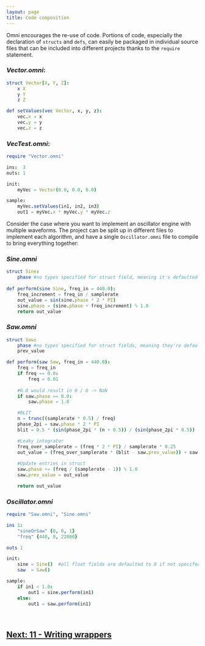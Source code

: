 ```yaml
---
layout: page
title: Code composition
---
```


Omni encourages the re-use of code. Portions of code, especially the declaration of `structs` and `defs`, can easily be packaged in individual source files that can be included into different projects thanks to the `require` statement.

### *Vector.omni*:
```nim
struct Vector[X, Y, Z]:
    x X
    y Y
    z Z

def setValues(vec Vector, x, y, z):
    vec.x = x
    vec.y = y
    vec.z = z
```

### *VecTest.omni*:
```nim
require "Vector.omni"

ins:  3
outs: 1

init:
    myVec = Vector(0.0, 0.0, 0.0)

sample:
    myVec.setValues(in1, in2, in3)
    out1 = myVec.x * myVec.y * myVec.z
```

Consider the case where you want to implement an oscillator engine with multiple waveforms. The project can be split up in different files to implement each algorithm, and have a single `Oscillator.omni` file to compile to bring everything together:

### *Sine.omni*

```nim
struct Sine:
    phase #no types specified for struct field, meaning it's defaulted to be `float`
    
def perform(sine Sine, freq_in = 440.0):
    freq_increment = freq_in / samplerate
    out_value = sin(sine.phase * 2 * PI)
    sine.phase = (sine.phase + freq_increment) % 1.0
    return out_value
```

### *Saw.omni*

```nim
struct Saw:
    phase #no types specified for struct fields, meaning they're defaulted to be `float`
    prev_value

def perform(saw Saw, freq_in = 440.0):
    freq = freq_in
    if freq == 0.0:
        freq = 0.01
    
    #0.0 would result in 0 / 0 -> NaN
    if saw.phase == 0.0:
        saw.phase = 1.0

    #BLIT
    n = trunc((samplerate * 0.5) / freq)
    phase_2pi = saw.phase * 2 * PI
    blit = 0.5 * (sin(phase_2pi * (n + 0.5)) / (sin(phase_2pi * 0.5)) - 1.0)

    #Leaky integrator
    freq_over_samplerate = (freq * 2 * PI) / samplerate * 0.25
    out_value = (freq_over_samplerate * (blit - saw.prev_value)) + saw.prev_value
    
    #Update entries in struct
    saw.phase += (freq / (samplerate - 1)) % 1.0
    saw.prev_value = out_value

    return out_value
```

### *Oscillator.omni*

```nim
require "Saw.omni", "Sine.omni"

ins 1:
    "sineOrSaw" {0, 0, 1}
    "freq" {440, 0, 22000}

outs 1

init:
    sine = Sine()  #all float fields are defaulted to 0 if not specifed otherwise
    saw  = Saw()

sample:
    if in1 < 1.0:
        out1 = sine.perform(in1)
    else:
        out1 = saw.perform(in1)
```

<br>

## [Next: 11 - Writing wrappers](11_writing_wrappers.md)